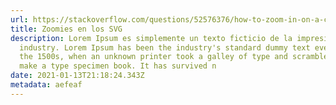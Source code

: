 ```yaml
---
url: https://stackoverflow.com/questions/52576376/how-to-zoom-in-on-a-complex-svg-structure
title: Zoomies en los SVG
description: Lorem Ipsum es simplemente un texto ficticio de la impresión y tipografía
  industry. Lorem Ipsum has been the industry's standard dummy text ever since
  the 1500s, when an unknown printer took a galley of type and scrambled it to
  make a type specimen book. It has survived n
date: 2021-01-13T21:18:24.343Z
metadata: aefeaf
---
```


